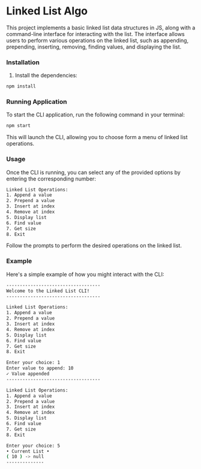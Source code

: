 # Linked List Algo

This project implements a basic linked list data structures in JS, along with a command-line interface for interacting with the list. The interface allows users to perform various operations on the linked list, such as appending, prepending, inserting, removing, finding values, and displaying the list.

### Installation

1. Install the dependencies:

```sh
npm install
```

### Running Application

To start the CLI application, run the following command in your terminal:

```sh
npm start
```

This will launch the CLI, allowing you to choose form a menu of linked list operations.

### Usage

Once the CLI is running, you can select any of the provided options by entering the corresponding number:

```sh
Linked List Operations:
1. Append a value
2. Prepend a value
3. Insert at index
4. Remove at index
5. Display list
6. Find value
7. Get size
8. Exit
```

Follow the prompts to perform the desired operations on the linked list.

### Example

Here's a simple example of how you might interact with the CLI:

```sh
-----------------------------------
Welcome to the Linked List CLI!
-----------------------------------

Linked List Operations:
1. Append a value
2. Prepend a value
3. Insert at index
4. Remove at index
5. Display list
6. Find value
7. Get size
8. Exit

Enter your choice: 1
Enter value to append: 10
✓ Value appended
-----------------------------------

Linked List Operations:
1. Append a value
2. Prepend a value
3. Insert at index
4. Remove at index
5. Display list
6. Find value
7. Get size
8. Exit

Enter your choice: 5
• Current List •
( 10 ) -> null
--------------
```

